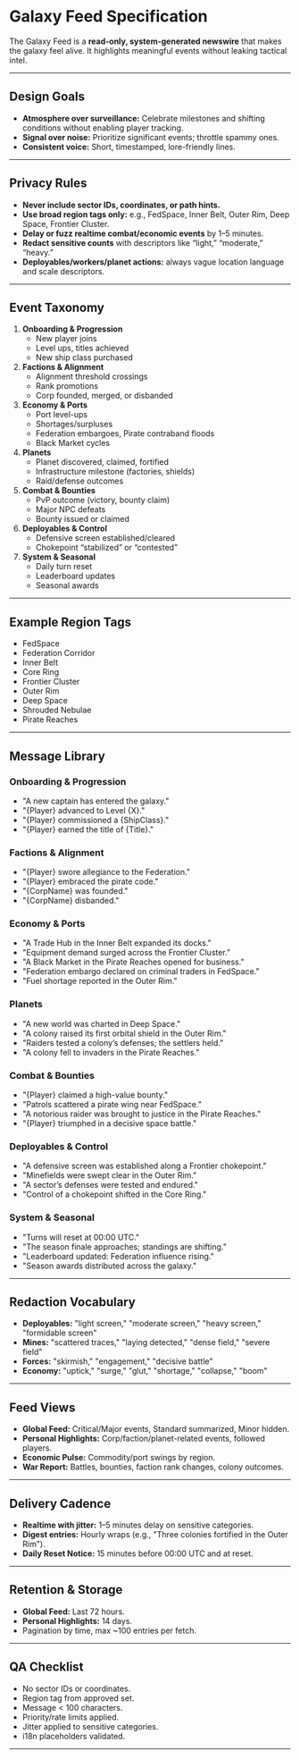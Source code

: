 # Galaxy Feed Specification

The Galaxy Feed is a **read-only, system-generated newswire** that makes the galaxy feel alive. It highlights meaningful events without leaking tactical intel.

---

## Design Goals
- **Atmosphere over surveillance:** Celebrate milestones and shifting conditions without enabling player tracking.
- **Signal over noise:** Prioritize significant events; throttle spammy ones.
- **Consistent voice:** Short, timestamped, lore-friendly lines.

---

## Privacy Rules
- **Never include sector IDs, coordinates, or path hints.**
- **Use broad region tags only:** e.g., FedSpace, Inner Belt, Outer Rim, Deep Space, Frontier Cluster.
- **Delay or fuzz realtime combat/economic events** by 1–5 minutes.
- **Redact sensitive counts** with descriptors like “light,” “moderate,” “heavy.”
- **Deployables/workers/planet actions:** always vague location language and scale descriptors.

---

## Event Taxonomy
1. **Onboarding & Progression**
   - New player joins
   - Level ups, titles achieved
   - New ship class purchased
2. **Factions & Alignment**
   - Alignment threshold crossings
   - Rank promotions
   - Corp founded, merged, or disbanded
3. **Economy & Ports**
   - Port level-ups
   - Shortages/surpluses
   - Federation embargoes, Pirate contraband floods
   - Black Market cycles
4. **Planets**
   - Planet discovered, claimed, fortified
   - Infrastructure milestone (factories, shields)
   - Raid/defense outcomes
5. **Combat & Bounties**
   - PvP outcome (victory, bounty claim)
   - Major NPC defeats
   - Bounty issued or claimed
6. **Deployables & Control**
   - Defensive screen established/cleared
   - Chokepoint “stabilized” or “contested”
7. **System & Seasonal**
   - Daily turn reset
   - Leaderboard updates
   - Seasonal awards

---

## Example Region Tags
- FedSpace
- Federation Corridor
- Inner Belt
- Core Ring
- Frontier Cluster
- Outer Rim
- Deep Space
- Shrouded Nebulae
- Pirate Reaches

---

## Message Library

### Onboarding & Progression
- "A new captain has entered the galaxy."
- "{Player} advanced to Level {X}."
- "{Player} commissioned a {ShipClass}."
- "{Player} earned the title of {Title}."

### Factions & Alignment
- "{Player} swore allegiance to the Federation."
- "{Player} embraced the pirate code."
- "{CorpName} was founded."
- "{CorpName} disbanded."

### Economy & Ports
- "A Trade Hub in the Inner Belt expanded its docks."
- "Equipment demand surged across the Frontier Cluster."
- "A Black Market in the Pirate Reaches opened for business."
- "Federation embargo declared on criminal traders in FedSpace."
- "Fuel shortage reported in the Outer Rim."

### Planets
- "A new world was charted in Deep Space."
- "A colony raised its first orbital shield in the Outer Rim."
- "Raiders tested a colony’s defenses; the settlers held."
- "A colony fell to invaders in the Pirate Reaches."

### Combat & Bounties
- "{Player} claimed a high-value bounty."
- "Patrols scattered a pirate wing near FedSpace."
- "A notorious raider was brought to justice in the Pirate Reaches."
- "{Player} triumphed in a decisive space battle."

### Deployables & Control
- "A defensive screen was established along a Frontier chokepoint."
- "Minefields were swept clear in the Outer Rim."
- "A sector’s defenses were tested and endured."
- "Control of a chokepoint shifted in the Core Ring."

### System & Seasonal
- "Turns will reset at 00:00 UTC."
- "The season finale approaches; standings are shifting."
- "Leaderboard updated: Federation influence rising."
- "Season awards distributed across the galaxy."

---

## Redaction Vocabulary
- **Deployables:** "light screen," "moderate screen," "heavy screen," "formidable screen"
- **Mines:** "scattered traces," "laying detected," "dense field," "severe field"
- **Forces:** "skirmish," "engagement," "decisive battle"
- **Economy:** "uptick," "surge," "glut," "shortage," "collapse," "boom"

---

## Feed Views
- **Global Feed:** Critical/Major events, Standard summarized, Minor hidden.
- **Personal Highlights:** Corp/faction/planet-related events, followed players.
- **Economic Pulse:** Commodity/port swings by region.
- **War Report:** Battles, bounties, faction rank changes, colony outcomes.

---

## Delivery Cadence
- **Realtime with jitter:** 1–5 minutes delay on sensitive categories.
- **Digest entries:** Hourly wraps (e.g., "Three colonies fortified in the Outer Rim").
- **Daily Reset Notice:** 15 minutes before 00:00 UTC and at reset.

---

## Retention & Storage
- **Global Feed:** Last 72 hours.  
- **Personal Highlights:** 14 days.  
- Pagination by time, max ~100 entries per fetch.

---

## QA Checklist
- No sector IDs or coordinates.  
- Region tag from approved set.  
- Message < 100 characters.  
- Priority/rate limits applied.  
- Jitter applied to sensitive categories.  
- i18n placeholders validated.

---

